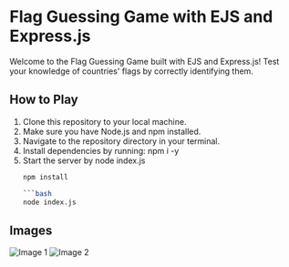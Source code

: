# Flag Guessing Game with EJS and Express.js

Welcome to the Flag Guessing Game built with EJS and Express.js! Test your knowledge of countries' flags by correctly identifying them.

## How to Play

1. Clone this repository to your local machine.
2. Make sure you have Node.js and npm installed.
3. Navigate to the repository directory in your terminal.
4. Install dependencies by running: npm i -y
5. Start the server by node index.js
   ```bash
   npm install

   ```bash
   node index.js
## Images
![Image 1](image-1.png)
![Image 2](image-2.png)
